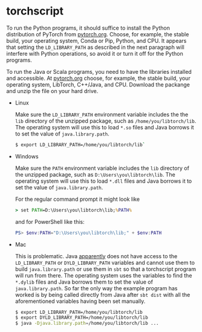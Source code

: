 # torchscript

To run the Python programs, it should suffice to install the Python distribution of PyTorch from [pytorch.org](https://pytorch.org/).  Choose, for example, the stable build, your operating system, Conda or Pip, Python, and CPU.  It appears that setting the `LD_LIBRARY_PATH` as described in the next paragraph will interfere with Python operations, so avoid it or turn it off for the Python programs.

To run the Java or Scala programs, you need to have the libraries installed and accessible.  At [pytorch.org](https://pytorch.org/) choose, for example, the stable build, your operating system, LibTorch, C++/Java, and CPU.  Download the packange and unzip the file on your hard drive.

* Linux

  Make sure the `LD_LIBRARY_PATH` environment variable includes the the `lib` directory of the unzipped package, such as `/home/you/libtorch/lib`.  The operating system will use this to load `*.so` files and Java borrows it to set the value of `java.library.path`.

  ```bash
  $ export LD_LIBRARY_PATH=/home/you/libtorch/lib`
   ```
  
* Windows

  Make sure the `PATH` environment variable includes the `lib` directory of the unzipped package, such as `D:\Users\you\libtorch\lib`.  The operating system will use this to load `*.dll` files and Java borrows it to set the value of `java.library.path`.

  For the regular command prompt it might look like
  ```bat
  > set PATH=D:\Users\you\libtorch\lib;%PATH%
  ```
  
  and for PowerShell like this:
  ```powershell
  PS> $env:PATH="D:\Users\you\libtorch\lib;" + $env:PATH
  ```

* Mac

  This is problematic.  Java [apparently](https://help.mulesoft.com/s/article/Variables-LD-LIBRARY-PATH-DYLD-LIBRARY-PATH-are-ignored-on-MAC-OS-if-System-Integrity-Protect-SIP-is-enable) does not have access to the `LD_LIBRARY_PATH` or `DYLD_LIBRARY_PATH` variables and cannot use them to build `java.library.path` or use them in `sbt` so that a torchscript program will run from there.  The operating system uses the variables to find the `*.dylib` files and Java borrows them to set the value of `java.library.path`.  So far the only way the example program has worked is by being called directly from Java after `sbt dist` with all the aforementioned variables having been set manually.

  ```bash
  $ export LD_LIBRARY_PATH=/home/you/libtorch/lib
  $ export DYLD_LIBRARY_PATH=/home/you/libtorch/lib
  $ java -Djava.library.path=/home/you/libtorch/lib ...
  ```
  